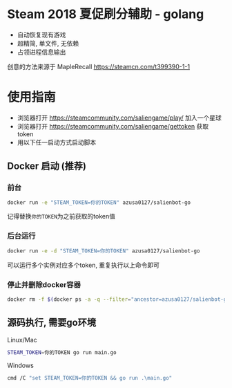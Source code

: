 # Steam 2018 夏促刷分辅助 - golang

- 自动恢复现有游戏
- 超精简, 单文件, 无依赖
- 占领进程信息输出

创意的方法来源于 MapleRecall https://steamcn.com/t399390-1-1

# 使用指南
- 浏览器打开 https://steamcommunity.com/saliengame/play/ 加入一个星球
- 浏览器打开 https://steamcommunity.com/saliengame/gettoken 获取 token
- 用以下任一启动方式启动脚本

## Docker 启动 (推荐)
### 前台
```bash
docker run -e "STEAM_TOKEN=你的TOKEN" azusa0127/salienbot-go
```
记得替换`你的TOKEN`为之前获取的token值

### 后台运行
```bash
docker run -e -d "STEAM_TOKEN=你的TOKEN" azusa0127/salienbot-go
```

可以运行多个实例对应多个token, 重复执行以上命令即可

### 停止并删除docker容器
```bash
docker rm -f $(docker ps -a -q --filter="ancestor=azusa0127/salienbot-go")
```

## 源码执行, 需要go环境
Linux/Mac
```bash
STEAM_TOKEN=你的TOKEN go run main.go
```

Windows
```bash
cmd /C "set STEAM_TOKEN=你的TOKEN && go run .\main.go"
```
